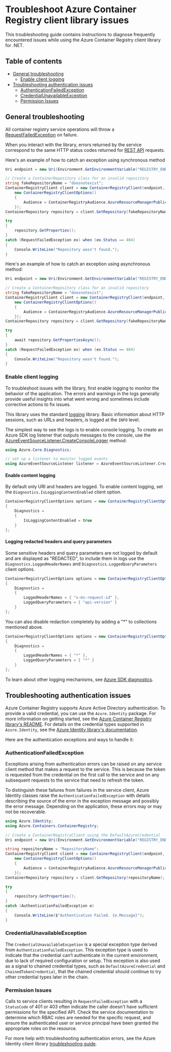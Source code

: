 # Troubleshoot Azure Container Registry client library issues

This troubleshooting guide contains instructions to diagnose frequently encountered issues while using the Azure Container Registry client library for .NET.

## Table of contents

* [General troubleshooting](#general-troubleshooting)
  * [Enable client logging](#enable-client-logging)
* [Troubleshooting authentication issues](#authentication-errors)
  * [AuthenticationFailedException](#authenticationfailedexception)
  * [CredentialUnavailableException](#credentialunavailableexception)
  * [Permission Issues](#permission-issues)

## General troubleshooting

All container registry service operations will throw a [RequestFailedException](https://docs.microsoft.com/dotnet/api/azure.requestfailedexception?view=azure-dotnet) on failure.

When you interact with the library, errors returned by the service correspond to the same HTTP status codes returned for [REST API](https://docs.microsoft.com/en-us/rest/api/containerregistry/) requests. 

Here's an example of how to catch an exception using synchronous method

```C# Snippet:ContainerRegistry_Tests_Samples_HandleErrors
Uri endpoint = new Uri(Environment.GetEnvironmentVariable("REGISTRY_ENDPOINT"));

// Create a ContainerRepository class for an invalid repository
string fakeRepositoryName = "doesnotexist";
ContainerRegistryClient client = new ContainerRegistryClient(endpoint, new DefaultAzureCredential(),
    new ContainerRegistryClientOptions()
    {
        Audience = ContainerRegistryAudience.AzureResourceManagerPublicCloud
    });
ContainerRepository repository = client.GetRepository(fakeRepositoryName);

try
{
    repository.GetProperties();
}
catch (RequestFailedException ex) when (ex.Status == 404)
{
    Console.WriteLine("Repository wasn't found.");
}
```

Here's an example of how to catch an exception using asynchronous method:

```C# Snippet:ContainerRegistry_Tests_Samples_HandleErrorsAsync
Uri endpoint = new Uri(Environment.GetEnvironmentVariable("REGISTRY_ENDPOINT"));

// Create a ContainerRepository class for an invalid repository
string fakeRepositoryName = "doesnotexist";
ContainerRegistryClient client = new ContainerRegistryClient(endpoint, new DefaultAzureCredential(),
    new ContainerRegistryClientOptions()
    {
        Audience = ContainerRegistryAudience.AzureResourceManagerPublicCloud
    });
ContainerRepository repository = client.GetRepository(fakeRepositoryName);

try
{
    await repository.GetPropertiesAsync();
}
catch (RequestFailedException ex) when (ex.Status == 404)
{
    Console.WriteLine("Repository wasn't found.");
}
```

### Enable client logging

To troubleshoot issues with the library, first enable logging to monitor the behavior of the application. The errors and warnings in the logs generally provide useful insights into what went wrong and sometimes include corrective actions to fix issues.

This library uses the standard [logging](https://docs.microsoft.com/dotnet/azure/sdk/logging) library. Basic information about HTTP sessions, such as URLs and headers, is logged at the `INFO` level.

The simplest way to see the logs is to enable console logging. To create an Azure SDK log listener that outputs messages to the console, use the [AzureEventSourceListener.CreateConsoleLogger](https://docs.microsoft.com/dotnet/api/azure.core.diagnostics.azureeventsourcelistener.createconsolelogger?view=azure-dotnet) method:

```csharp
using Azure.Core.Diagnostics;

// set up a listener to monitor logged events
using AzureEventSourceListener listener = AzureEventSourceListener.CreateConsoleLogger();
```

#### Enable content logging

By default only URI and headers are logged. To enable content logging, set the `Diagnostics.IsLoggingContentEnabled` client option. 

``` c#
ContainerRegistryClientOptions options = new ContainerRegistryClientOptions()
{
    Diagnostics =
    {
        IsLoggingContentEnabled = true
    }
};
```
#### Logging redacted headers and query parameters

Some sensitive headers and query parameters are not logged by default and are displayed as "REDACTED", to include them in logs use the `Diagnostics.LoggedHeaderNames` and `Diagnostics.LoggedQueryParameters` client options.

``` c#
ContainerRegistryClientOptions options = new ContainerRegistryClientOptions()
{
    Diagnostics =
    {
        LoggedHeaderNames = { "x-ms-request-id" },
        LoggedQueryParameters = { "api-version" }
    }
};
```

You can also disable redaction completely by adding a "*" to collections mentioned above.

``` c#
ContainerRegistryClientOptions options = new ContainerRegistryClientOptions()
{
    Diagnostics =
    {
        LoggedHeaderNames = { "*" },
        LoggedQueryParameters = { "*" }
    }
};
```

To learn about other logging mechanisms, see [Azure SDK diagnostics](https://github.com/Azure/azure-sdk-for-net/blob/main/sdk/core/Azure.Core/samples/Diagnostics.md).

## Troubleshooting authentication issues

Azure Container Registry supports Azure Active Directory authentication. To provide a valid credential, you can use the `Azure.Identity` package. For more information on getting started, see the [Azure Container Registry library's README](https://github.com/Azure/azure-sdk-for-net/tree/main/sdk/containerregistry/Azure.Containers.ContainerRegistry#authenticate-the-client). For details on the credential types supported in `Azure.Identity`, see the [Azure Identity library's documentation](https://docs.microsoft.com/dotnet/api/overview/azure/Identity-readme).

Here are the authentication exceptions and ways to handle it:

### AuthenticationFailedException

Exceptions arising from authentication errors can be raised on any service client method that makes a request to the service. This is because the token is requested from the credential on the first call to the service and on any subsequent requests to the service that need to refresh the token. 

To distinguish these failures from failures in the service client, Azure Identity classes raise the `AuthenticationFailedException` with details describing the source of the error in the exception message and possibly the error message. Depending on the application, these errors may or may not be recoverable.

``` c#
using Azure.Identity;
using Azure.Containers.ContainerRegistry;

// Create a ContainerRegistryClient using the DefaultAzureCredential
Uri endpoint = new Uri(Environment.GetEnvironmentVariable("REGISTRY_ENDPOINT"));

string repositoryName = "RepositoryName";
ContainerRegistryClient client = new ContainerRegistryClient(endpoint, new DefaultAzureCredential(),
    new ContainerRegistryClientOptions()
    {
        Audience = ContainerRegistryAudience.AzureResourceManagerPublicCloud
    });
ContainerRepository repository = client.GetRepository(repositoryName);

try
{
    repository.GetProperties();
}
catch (AuthenticationFailedException e)
{
    Console.WriteLine($"Authentication Failed. {e.Message}");
}
```

### CredentialUnavailableException

The `CredentialUnavailableExcpetion` is a special exception type derived from `AuthenticationFailedException`. This exception type is used to indicate that the credential can’t authenticate in the current environment, due to lack of required configuration or setup. This exception is also used as a signal to chained credential types, such as `DefaultAzureCredential` and `ChainedTokenCredential`, that the chained credential should continue to try other credential types later in the chain.

### Permission Issues

Calls to service clients resulting in `RequestFailedException` with a `StatusCode` of 401 or 403 often indicate the caller doesn't have sufficient permissions for the specified API. Check the service documentation to determine which RBAC roles are needed for the specific request, and ensure the authenticated user or service principal have been granted the appropriate roles on the resource.

For more help with troubleshooting authentication errors, see the Azure Identity client library [troubleshooting guide](https://github.com/Azure/azure-sdk-for-net/blob/main/sdk/identity/Azure.Identity/TROUBLESHOOTING.md).